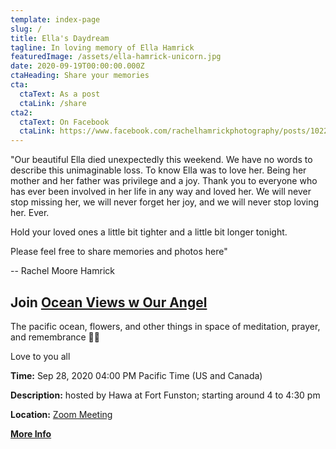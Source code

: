 ```yaml
---
template: index-page
slug: /
title: Ella's Daydream
tagline: In loving memory of Ella Hamrick
featuredImage: /assets/ella-hamrick-unicorn.jpg
date: 2020-09-19T00:00:00.000Z
ctaHeading: Share your memories
cta:
  ctaText: As a post
  ctaLink: /share
cta2:
  ctaText: On Facebook
  ctaLink: https://www.facebook.com/rachelhamrickphotography/posts/10223458266230013
---
```


"Our beautiful Ella died unexpectedly this weekend. We have no words to describe this unimaginable loss. To know Ella was to love her. Being her mother and her father was privilege and a joy. Thank you to everyone who has ever been involved in her life in any way and loved her. We will never stop missing her, we will never forget her joy, and we will never stop loving her. Ever.

Hold your loved ones a little bit tighter and a little bit longer tonight.

Please feel free to share memories and photos here"

-- Rachel Moore Hamrick

## Join [Ocean Views w Our Angel](/ocean-views)

The pacific ocean, flowers, and other things in space of meditation, prayer, and remembrance 🙏✨

Love to you all

**Time:** Sep 28, 2020 04:00 PM Pacific Time (US and Canada)

**Description:** hosted by Hawa at Fort Funston; starting around 4 to 4:30 pm

**Location:** [Zoom Meeting](https://us02web.zoom.us/j/86040719474?pwd=dmpzUi9lUUVPK1A1N3IwbkM5eUE3Zz09)

[**More Info**](/ocean-views)
